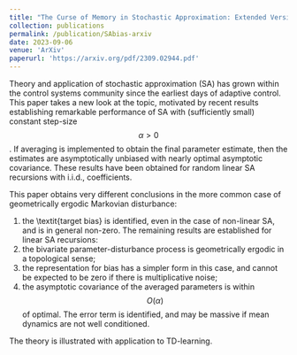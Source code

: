 ```yaml
---
title: "The Curse of Memory in Stochastic Approximation: Extended Version"
collection: publications
permalink: /publication/SAbias-arxiv
date: 2023-09-06
venue: 'ArXiv'
paperurl: 'https://arxiv.org/pdf/2309.02944.pdf'
---
```


Theory and application of stochastic approximation (SA) has grown within the control systems community since the earliest days of adaptive control.   
This paper takes a new look at the topic, motivated by recent results establishing remarkable performance of SA with (sufficiently small) constant step-size $$\alpha>0$$.    If averaging is implemented to obtain the final parameter estimate,  then the estimates are asymptotically unbiased with nearly optimal asymptotic covariance.    These results have been obtained for random linear SA recursions with i.i.d.\, coefficients.   

This paper obtains very different conclusions in the more common case of geometrically ergodic Markovian disturbance:   
1. the \textit{target bias} is identified, even in the case of non-linear SA, and is in general non-zero.  The remaining results are established for linear SA recursions:  
2. the bivariate parameter-disturbance process is geometrically ergodic in a topological sense;
3. the representation for bias has a simpler form in this case, and cannot be expected to be zero if there is multiplicative noise;
4. the asymptotic covariance of the  averaged parameters is  within $$O(\alpha)$$ of optimal.  The error term is identified, and may be massive if mean dynamics are not well conditioned.

The theory is illustrated with application to TD-learning.  
